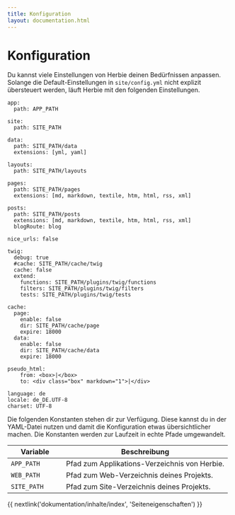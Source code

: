 ```yaml
---
title: Konfiguration
layout: documentation.html
---
```


# Konfiguration

Du kannst viele Einstellungen von Herbie deinen Bedürfnissen anpassen. Solange
die Default-Einstellungen in `site/config.yml` nicht explizit übersteuert
werden, läuft Herbie mit den folgenden Einstellungen.

    app:
      path: APP_PATH

    site:
      path: SITE_PATH

    data:
      path: SITE_PATH/data
      extensions: [yml, yaml]

    layouts:
      path: SITE_PATH/layouts

    pages:
      path: SITE_PATH/pages
      extensions: [md, markdown, textile, htm, html, rss, xml]

    posts:
      path: SITE_PATH/posts
      extensions: [md, markdown, textile, htm, html, rss, xml]
      blogRoute: blog

    nice_urls: false

    twig:
      debug: true
      #cache: SITE_PATH/cache/twig
      cache: false
      extend:
        functions: SITE_PATH/plugins/twig/functions
        filters: SITE_PATH/plugins/twig/filters
        tests: SITE_PATH/plugins/twig/tests

    cache:
      page:
        enable: false
        dir: SITE_PATH/cache/page
        expire: 18000
      data:
        enable: false
        dir: SITE_PATH/cache/data
        expire: 18000

    pseudo_html:
        from: <box>|</box>
        to: <div class="box" markdown="1">|</div>

    language: de
    locale: de_DE.UTF-8
    charset: UTF-8


Die folgenden Konstanten stehen dir zur Verfügung. Diese kannst du in der
YAML-Datei nutzen und damit die Konfiguration etwas übersichtlicher machen. Die
Konstanten werden zur Laufzeit in echte Pfade umgewandelt.

<table class="pure-table pure-table-horizontal" width="100%">
    <thead>
        <tr>
            <th width="25%">Variable</th>
            <th width="75%">Beschreibung</th>
        </tr>
    </thead>
    <tr>
        <td><code>APP_PATH</code></td>
        <td>Pfad zum Applikations-Verzeichnis von Herbie.</td>
    </tr>
    <tr>
        <td><code>WEB_PATH</code></td>
        <td>Pfad zum Web-Verzeichnis deines Projekts.</td>
    </tr>
    <tr>
        <td><code>SITE_PATH</code></td>
        <td>Pfad zum Site-Verzeichnis deines Projekts.</td>
    </tr>
</table>


{{ nextlink('dokumentation/inhalte/index', 'Seiteneigenschaften') }}
